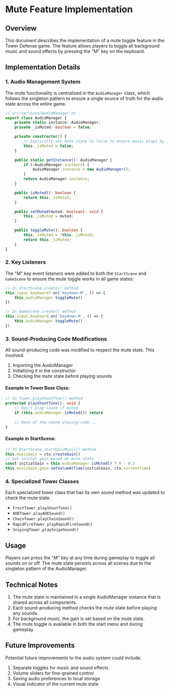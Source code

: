 # Mute Feature Implementation

## Overview

This document describes the implementation of a mute toggle feature in the Tower Defense game. The feature allows players to toggle all background music and sound effects by pressing the "M" key on the keyboard.

## Implementation Details

### 1. Audio Management System

The mute functionality is centralized in the `AudioManager` class, which follows the singleton pattern to ensure a single source of truth for the audio state across the entire game.

```typescript
// src/services/AudioManager.ts
export class AudioManager {
    private static instance: AudioManager;
    private _isMuted: boolean = false;

    private constructor() {
        // Explicitly set mute state to false to ensure music plays by default
        this._isMuted = false;
    }

    public static getInstance(): AudioManager {
        if (!AudioManager.instance) {
            AudioManager.instance = new AudioManager();
        }
        return AudioManager.instance;
    }

    public isMuted(): boolean {
        return this._isMuted;
    }

    public setMuted(muted: boolean): void {
        this._isMuted = muted;
    }

    public toggleMute(): boolean {
        this._isMuted = !this._isMuted;
        return this._isMuted;
    }
}
```

### 2. Key Listeners

The "M" key event listeners were added to both the `StartScene` and `GameScene` to ensure the mute toggle works in all game states:

```typescript
// In StartScene.create() method
this.input.keyboard?.on('keydown-M', () => {
    this.audioManager.toggleMute()
})

// In GameScene.create() method
this.input.keyboard.on('keydown-M', () => {
    this.audioManager.toggleMute()
})
```

### 3. Sound-Producing Code Modifications

All sound-producing code was modified to respect the mute state. This involved:

1. Importing the AudioManager
2. Initializing it in the constructor
3. Checking the mute state before playing sounds

#### Example in Tower Base Class:

```typescript
// In Tower.playShootTone() method
protected playShootTone(): void {
    // Don't play sound if muted
    if (this.audioManager.isMuted()) return
    
    // Rest of the sound playing code...
}
```

#### Example in StartScene:

```typescript
// In StartScene.startEpicMusic() method
this.musicGain = ctx.createGain()
// Set initial gain based on mute state
const initialGain = this.audioManager.isMuted() ? 0 : 0.3
this.musicGain.gain.setValueAtTime(initialGain, ctx.currentTime)
```

### 4. Specialized Tower Classes

Each specialized tower class that has its own sound method was updated to check the mute state:

- `FrostTower.playShootTone()`
- `AOETower.playAOESound()`
- `ChainTower.playChainSound()`
- `RapidFireTower.playRapidFireSound()`
- `SnipingTower.playSnipeSound()`

## Usage

Players can press the "M" key at any time during gameplay to toggle all sounds on or off. The mute state persists across all scenes due to the singleton pattern of the AudioManager.

## Technical Notes

1. The mute state is maintained in a single AudioManager instance that is shared across all components.
2. Each sound-producing method checks the mute state before playing any sounds.
3. For background music, the gain is set based on the mute state.
4. The mute toggle is available in both the start menu and during gameplay.

## Future Improvements

Potential future improvements to the audio system could include:

1. Separate toggles for music and sound effects
2. Volume sliders for fine-grained control
3. Saving audio preferences to local storage
4. Visual indicator of the current mute state